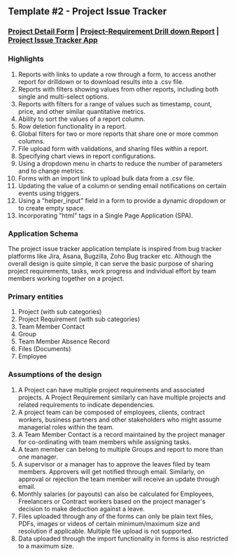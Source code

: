 ## Template #2 - Project Issue Tracker       
     
### [Project Detail Form](https://app1.cliosight.com/app/forms/270/show/public?noNavbar=true)  |   [Project-Requirement Drill down Report](https://app1.cliosight.com/app/reports/484/show/public?noNavbar=true)  | [Project Issue Tracker App](https://app1.cliosight.com/app/applications/1/show)            

### Highlights      
1. Reports with links to update a row through a form, to access another report for drilldown or to download results into a .csv file.                 
2. Reports with filters showing values from other reports, including both single and multi-select options.     
3. Reports with filters for a range of values such as timestamp, count, price, and other similar quantitative metrics.
4. Ability to sort the values of a report column.    
5. Row deletion functionality in a report.             
6. Global filters for two or more reports that share one or more common columns.     
7. File upload form with validations, and sharing files within a report.      
8. Specifying chart views in report configurations.      
9. Using a dropdown menu in charts to reduce the number of parameters and to change metrics.      
10. Forms with an import link to upload bulk data from a .csv file.      
11. Updating the value of a column or sending email notifications on certain events using triggers.      
12. Using a "helper_input" field in a form to provide a dynamic dropdown or to create empty space.      
13. Incorporating "html" tags in a Single Page Application (SPA).    

### Application Schema    
The project issue tracker application template is inspired from bug tracker platforms like Jira, Asana, Bugzilla, Zoho Bug tracker etc. Although the overall design is quite simple, it can serve the basic purpose of sharing project requirements, tasks, work progress and individual effort by team members working together on a project.            

### Primary entities
    
1. Project (with sub categories)    
2. Project Requirement (with sub categories)     
3. Team Member Contact
4. Group     
5. Team Member Absence Record
6. Files (Documents)
7. Employee     

### Assumptions of the design     
   
1. A Project can have multiple project requirements and associated projects. A Project Requirement similarly can have multiple projects and related requirements to indicate dependencies.       
2. A project team can be composed of employees, clients, contract workers, business partners and other stakeholders who might assume managerial roles within the team.    
3. A Team Member Contact is a record maintained by the project manager for co-ordinating with team members while assigning tasks.      
4. A team member can belong to multiple Groups and report to more than one manager.     
5. A supervisor or a manager has to approve the leaves filed by team members. Approvers will get notified through email. Similarly, on approval or rejection the team member will receive an update through email.
6. Monthly salaries (or payouts) can also be calculated for Employees, Freelancers or Contract workers based on the project manager's decision to make deduction against a leave.
7. Files uploaded through any of the forms can only be plain text files, PDFs, images or videos of certain minimum/maximum size and resolution if applicable. Multiple file upload is not supported.     
8. Data uploaded through the import functionality in forms is also restricted to a maximum size.       
   
   


